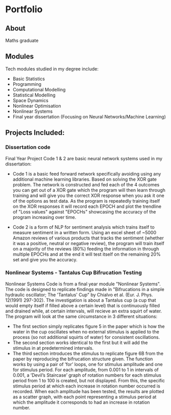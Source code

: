 # Portfolio
## About
Maths graduate

## Modules
Tech modules studied in my degree include:
- Basic Statistics
- Programming
- Computational Modelling
- Statistical Modelling
- Space Dynamics
- Nonlinear Optimisation
- Nonlinear Systems
- Final year dissertation (Focusing on Neural Networks/Machine Learning)

## Projects Included:

### Dissertation code
Final Year Project Code 1 & 2 are basic neural network systems used in my dissertation:

- Code 1 is a basic feed forward network specifically avoiding using any additional machine learning libraries. Based on solving the XOR gate problem. The network is constructed and fed each of the 4 outcomes you can get out of a XOR gate which the program will then learn through training and will give you the correct XOR response when you ask it one of the options as test data. As the program is repeatedly training itself on the XOR responses it will record each EPOCH and plot the trendline of "Loss values" against "EPOCHs" showcasing the accuracy of the program increasing over time.

- Code 2 is a form of NLP for sentiment analysis which trains itself to measure sentiment in a written form. Using an excel sheet of ~5000 Amazon reviews of various products that tracks the sentiment (whether it was a positive, neutral or negative review), the program will train itself on a majority of the reviews (80%) feeding the information in through multiple EPOCHs and at the end it will test itself on the remaining 20% set and give you the accuracy. 

### Nonlinear Systems - Tantalus Cup Bifrucation Testing
Nonlinear Systems Code is from a final year module "Nonlinear Systems". The code is designed to replicate findings made in "Bifrucations in a simple hydraulic oscillator; The 'Tantalus' Cup" by Chialvo et al. (Eur. J. Phys. 12(1991) 297-302). The investigation is about a Tantalus cup (a cup that would empty itself if filled above a certain level) that is continuously filled and drained while, at certain intervals, will recieve an extra squirt of water. The program will look at the same circumstance in 3 different situations:
 - The first section simply replicates figure 5 in the paper which is how the water in the cup oscillates when no external stimulus is applied to the process (so not additional squirts of water) for consistent oscillations.
 - The second section works identical to the first but it will add the stimulus in at predetermined intervals.
 - The third section introduces the stimulus to replicate figure 6B from the paper by reproducing the bifrucation structure given. The function works by using a pair of ’for’ loops, one for stimulus amplitude and one for stimulus period. For each amplitude, from 0.001 to 1 in intervals of 0.001, a ’Devil’s Staircase’ graph of rotation numbers for each stimulus period from 1 to 100 is created, but not displayed. From this, the specific stimulus period at which each increase in rotation number occurred is recorded. When each amplitude has been tested, the results are plotted as a scatter graph, with each point representing a stimulus period at which the amplitude it corresponds to had an increase in rotation number.
